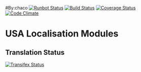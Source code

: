#By:chaco
[![Runbot Status](https://runbot.odoo-community.org/runbot/badge/flat/203/8.0.svg)](https://runbot.odoo-community.org/runbot/repo/github-com-oca-l10n-usa-203)
[![Build Status](https://travis-ci.org/OCA/l10n-usa.svg?branch=8.0)](https://travis-ci.org/OCA/l10n-usa)
[![Coverage Status](https://coveralls.io/repos/OCA/l10n-usa/badge.svg?branch=8.0)](https://coveralls.io/r/OCA/l10n-usa?branch=8.0)
[![Code Climate](https://codeclimate.com/github/OCA/l10n-usa/badges/gpa.svg)](https://codeclimate.com/github/OCA/l10n-usa)

# USA Localisation Modules

[//]: # (addons)
[//]: # (end addons)

Translation Status
------------------
[![Transifex Status](https://www.transifex.com/projects/p/OCA-l10n-usa-8-0/chart/image_png)](https://www.transifex.com/projects/p/OCA-l10n-usa-8-0)
